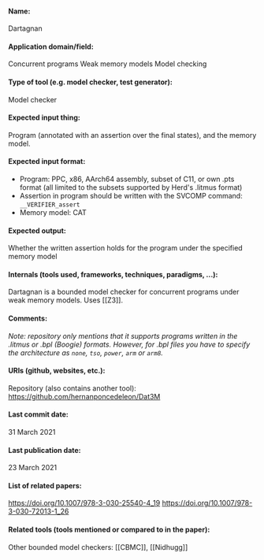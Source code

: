 #### Name:
Dartagnan

#### Application domain/field:
Concurrent programs
Weak memory models
Model checking

#### Type of tool (e.g. model checker, test generator):
Model checker

#### Expected input thing:
Program (annotated with an assertion over the final states), and the memory model.

#### Expected input format:
- Program: PPC, x86, AArch64 assembly, subset of C11, or own .pts format (all limited to the subsets supported by Herd's .litmus format)
- Assertion in program should be written with the SVCOMP command: `__VERIFIER_assert`
- Memory model: CAT

#### Expected output:
Whether the written assertion holds for the program under the specified memory model

#### Internals (tools used, frameworks, techniques, paradigms, ...):
Dartagnan is a bounded model checker for concurrent programs under weak memory models.
Uses [[Z3]].

#### Comments:
*Note: repository only mentions that it supports programs written in the .litmus or .bpl (Boogie) formats. However, for .bpl files you have to specify the architecture as `none`, `tso`, `power`, `arm` or `arm8`.*

#### URIs (github, websites, etc.):
Repository (also contains another tool): https://github.com/hernanponcedeleon/Dat3M

#### Last commit date:
31 March 2021

#### Last publication date:
23 March 2021

#### List of related papers:
https://doi.org/10.1007/978-3-030-25540-4_19
https://doi.org/10.1007/978-3-030-72013-1_26

#### Related tools (tools mentioned or compared to in the paper):
Other bounded model checkers: [[CBMC]], [[Nidhugg]]